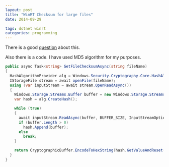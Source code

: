 ```yaml
---
layout: post
title: "WinRT Checksum for large files"
date: 2014-09-29

tags: dotnet winrt
categories: programming
---
```

There is a good [question](http://stackoverflow.com/questions/13534334/how-to-compute-hash-md5-or-sha-of-a-large-file-with-c-sharp-in-windows-store-a) about this.

Also there is a code. I have used MD5 algorithm for my purposes.
```cs
public async Task<string> GetFileChecksumAsync(string fileName)
{
  HashAlgorithmProvider alg = Windows.Security.Cryptography.Core.HashAlgorithmProvider.OpenAlgorithm(HashAlgorithmNames.Md5);
  IStorageFile stream = await openFile(fileName);
  using (var inputStream = await stream.OpenReadAsync())
  {
    Windows.Storage.Streams.Buffer buffer = new Windows.Storage.Streams.Buffer(BUFFER_SIZE);
    var hash = alg.CreateHash();

    while (true)
    {
      await inputStream.ReadAsync(buffer, BUFFER_SIZE, InputStreamOptions.None);
      if (buffer.Length > 0)
        hash.Append(buffer);
      else
        break;
    }

    return CryptographicBuffer.EncodeToHexString(hash.GetValueAndReset()).ToUpper();
  }
}
```